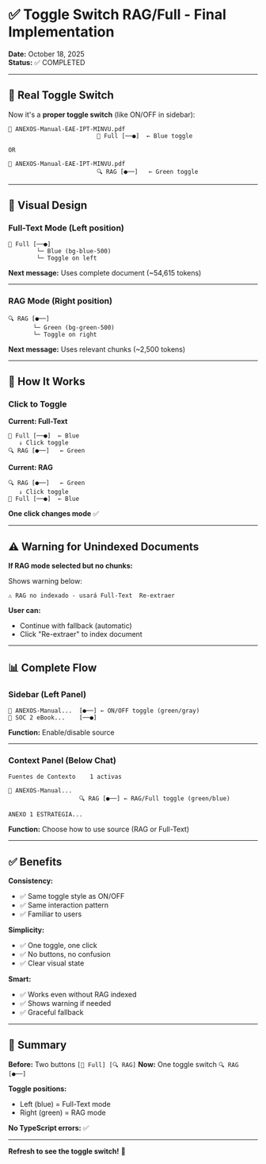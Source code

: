 # ✅ Toggle Switch RAG/Full - Final Implementation

**Date:** October 18, 2025  
**Status:** ✅ COMPLETED

---

## 🎯 Real Toggle Switch

Now it's a **proper toggle switch** (like ON/OFF in sidebar):

```
📄 ANEXOS-Manual-EAE-IPT-MINVU.pdf
                         📝 Full [──●]  ← Blue toggle
                         
OR

📄 ANEXOS-Manual-EAE-IPT-MINVU.pdf
                         🔍 RAG [●──]   ← Green toggle
```

---

## 🎨 Visual Design

### Full-Text Mode (Left position)

```
📝 Full [──●]
        └─ Blue (bg-blue-500)
        └─ Toggle on left
```

**Next message:** Uses complete document (~54,615 tokens)

---

### RAG Mode (Right position)

```
🔍 RAG [●──]
       └─ Green (bg-green-500)
       └─ Toggle on right
```

**Next message:** Uses relevant chunks (~2,500 tokens)

---

## 🔄 How It Works

### Click to Toggle

**Current: Full-Text**
```
📝 Full [──●]  ← Blue
   ↓ Click toggle
🔍 RAG [●──]   ← Green
```

**Current: RAG**
```
🔍 RAG [●──]   ← Green
   ↓ Click toggle
📝 Full [──●]  ← Blue
```

**One click changes mode** ✅

---

## ⚠️ Warning for Unindexed Documents

**If RAG mode selected but no chunks:**

Shows warning below:
```
⚠️ RAG no indexado - usará Full-Text  Re-extraer
```

**User can:**
- Continue with fallback (automatic)
- Click "Re-extraer" to index document

---

## 📊 Complete Flow

### Sidebar (Left Panel)

```
📄 ANEXOS-Manual...  [●──] ← ON/OFF toggle (green/gray)
📄 SOC 2 eBook...    [──●]
```

**Function:** Enable/disable source

---

### Context Panel (Below Chat)

```
Fuentes de Contexto    1 activas

📄 ANEXOS-Manual...
                    🔍 RAG [●──] ← RAG/Full toggle (green/blue)
                    
ANEXO 1 ESTRATEGIA...
```

**Function:** Choose how to use source (RAG or Full-Text)

---

## ✅ Benefits

**Consistency:**
- ✅ Same toggle style as ON/OFF
- ✅ Same interaction pattern
- ✅ Familiar to users

**Simplicity:**
- ✅ One toggle, one click
- ✅ No buttons, no confusion
- ✅ Clear visual state

**Smart:**
- ✅ Works even without RAG indexed
- ✅ Shows warning if needed
- ✅ Graceful fallback

---

## 🎯 Summary

**Before:** Two buttons `[📝 Full] [🔍 RAG]`
**Now:** One toggle switch `🔍 RAG [●──]`

**Toggle positions:**
- Left (blue) = Full-Text mode
- Right (green) = RAG mode

**No TypeScript errors:** ✅

---

**Refresh to see the toggle switch!** 🔄














